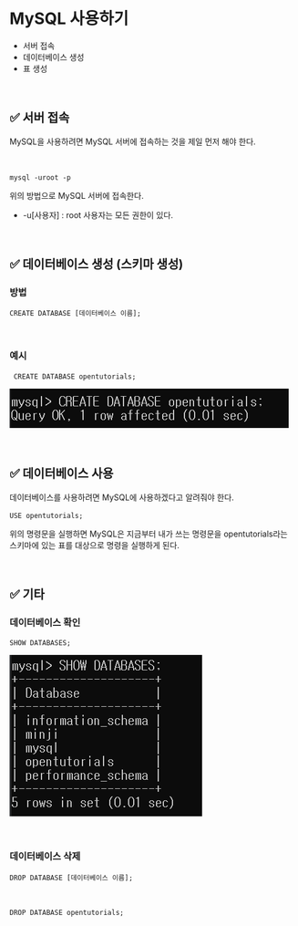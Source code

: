 # MySQL 사용하기

- 서버 접속
- 데이터베이스 생성
- 표 생성

<br>

## ✅ 서버 접속

MySQL을 사용하려면 MySQL 서버에 접속하는 것을 제일 먼저 해야 한다.

<br>

```shell
mysql -uroot -p
```

위의 방법으로 MySQL 서버에 접속한다.

- -u[사용자] : root 사용자는 모든 권한이 있다.

<br>

## ✅ 데이터베이스 생성 (스키마 생성)

### 방법

```shell
CREATE DATABASE [데이터베이스 이름];
```

<br>

### 예시

```shell
 CREATE DATABASE opentutorials;
```

![image-20211126043341376](img/MySQL-서버-사용/image-20211126043341376.png)

<br>

## ✅ 데이터베이스 사용 

데이터베이스를 사용하려면 MySQL에 사용하겠다고 알려줘야 한다.

```
USE opentutorials;
```

위의 명령문을 실행하면 MySQL은 지금부터 내가 쓰는 명령문을 opentutorials라는 스키마에 있는 표를 대상으로 명령을 실행하게 된다.

<br>

 ## ✅ 기타

### 데이터베이스 확인

```shell
SHOW DATABASES;
```

![image-20211126043716060](img/MySQL사용/image-20211126043716060.png)

<br>

### 데이터베이스 삭제

```shell
DROP DATABASE [데이터베이스 이름];
```

<br>

```shell
DROP DATABASE opentutorials;
```





